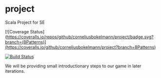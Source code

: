 # project
Scala Project for SE

[![Coverage Status](https://coveralls.io/repos/github/corneliusbokelmann/project/badge.svg?branch=(8Patterns)](https://coveralls.io/github/corneliusbokelmann/project?branch=8Patterns)

[![Build Status](https://app.travis-ci.com/corneliusbokelmann/project.svg?branch=8Patterns)](https://app.travis-ci.com/corneliusbokelmann/project)

We will be providing small introductionary steps to our game in later iterations.
